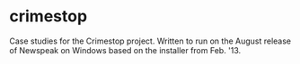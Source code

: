 crimestop
=========

Case studies for the Crimestop project.
Written to run on the August release of Newspeak on Windows based on the installer from Feb. '13.